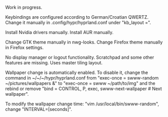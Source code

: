 Work in progress.

Keybindings are configured according to German/Croatian QWERTZ. Change it manually in .config/hypr/hyprland.conf under "kb_layout =".

Install Nvidia drivers manually. Install AUR manually.

Change GTK theme manually in nwg-looks. Change Firefox theme manually in Firefox settings.

No display manager or logout functionality. Scratchpad and some other features are missing. Uses master tiling layout. 

Wallpaper change is automatically enabled. To disable it, change the command in ~/~/~/hypr/hyprland.conf from "exec-once = swww-random ~/pictures/wallpapers &" to "exec-once = swww ~/path/to/img" and the rebind or remove "bind = CONTROL,         P,          exec,                   swww-next-wallpaper # Next wallpaper". 

To modify the wallpaper change time: "vim /usr/local/bin/swww-random", change "INTERVAL=[seconds]".
